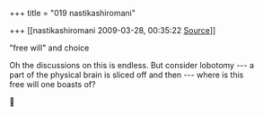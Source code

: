+++
title = "019 nastikashiromani"

+++
[[nastikashiromani	2009-03-28, 00:35:22 [Source](https://groups.google.com/g/bvparishat/c/XLrqparc1CY)]]



"free will" and choice  
  
Oh the discussions on this is endless. But consider lobotomy --- a  
part of the physical brain is sliced off and then --- where is this  
free will one boasts of?  



